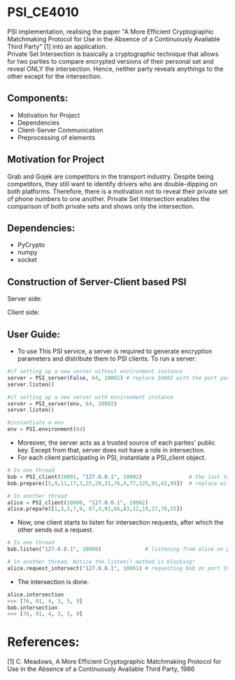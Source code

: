 # PSI_CE4010
PSI implementation, realising the paper "A More Efficient Cryptographic Matchmaking Protocol for Use in the Absence of a Continuously Available Third Party" [1] into an application. <br />
Private Set Intersection is basically a cryptographic technique that allows for two parties to compare encrypted versions of their personal set and reveal ONLY the intersection. 
Hence,  neither party reveals anythings to the other except for the intersection.


## Components:
- Motivation for Project
- Dependencies
- Client-Server Communication <br />
- Preprocessing of elements

## Motivation for Project
Grab and Gojek are competitors in the transport industry. Despite being competitors, they still want to identify drivers who are double-dipping on both platforms. Therefore, there is a motivation not to reveal their private set of phone numbers to one another. Private Set Intersection enables the comparison of both private sets and shows only the intersection. <br />



## Dependencies:
- PyCrypto <br />
- numpy <br />
- socket <br />



## Construction of Server-Client based PSI
Server side: <br />

Client side: <br />

## User Guide:
- To use This PSI service, a server is required to generate encryption parameters and distribute them to PSI clients. To run a server: <br />
```python
#if setting up a new server without environment instance
server = PSI_server(False, 64, 10002) # replace 10002 with the port you wish the server to listen on
server.listen()

#if setting up a new server with environment instance
server = PSI_server(env, 64, 10002)
server.listen()

#instantiate a env
env = PSI.environment(64)
```
- Moreover, the server acts as a trusted source of each parties' public key. Except from that, server does not have a role in intersection. <br />
- For each client participating in PSI, instantiate a PSI_client object. <br />
```python
# In one thread
bob = PSI_client(10001, "127.0.0.1", 10002)               # the last two parameters specifies the server
bob.prepare([5,9,11,17,3,25,20,31,76,4,77,125,91,42,99])  # replace with you list of integers

# In another thread
alice = PSI_client(10000, "127.0.0.1", 10002)
alice.prepare([1,3,5,7,9, 67,4,91,66,83,12,19,37,76,55])
```
- Now, one client starts to listen for intersection requests, after which the other sends out a request. <br />
```python
# In one thread
bob.listen("127.0.0.1", 10000)              # listening from alice on port 10000

# In another thread. Notice the listen() method is blocking!
alice.request_intersect("127.0.0.1", 10001) # requesting bob on port 10001
```
- The intersection is done. <br />
```python
alice.intersection
>>> [76, 91, 4, 3, 5, 9]
bob.intersection
>>> [76, 91, 4, 3, 5, 9]
```
# References:
[1] 	C. Meadows, A More Efficient Cryptographic Matchmaking Protocol for Use in the Absence of a Continuously Available Third Party, 1986
